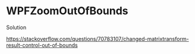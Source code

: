 # WPFZoomOutOfBounds


Solution


<Grid x:Name="gridMain" ClipToBounds="True">
  
  
  
https://stackoverflow.com/questions/70783107/changed-matrixtransform-result-control-out-of-bounds
